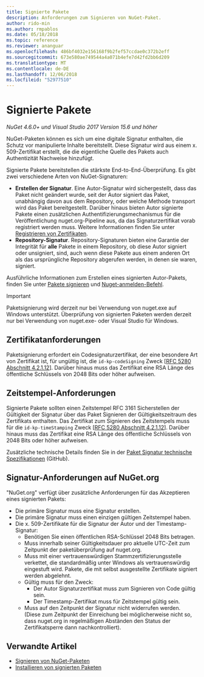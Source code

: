 ```yaml
---
title: Signierte Pakete
description: Anforderungen zum Signieren von NuGet-Paket.
author: rido-min
ms.author: rmpablos
ms.date: 05/18/2018
ms.topic: reference
ms.reviewer: ananguar
ms.openlocfilehash: 486bf4032e156168f9b2fef57ccdae0c372b2eff
ms.sourcegitcommit: 673e580ae749544a4a071b4efe7d42fd2bb6d209
ms.translationtype: MT
ms.contentlocale: de-DE
ms.lasthandoff: 12/06/2018
ms.locfileid: "52977510"
---
```

# <a name="signed-packages"></a>Signierte Pakete

*NuGet 4.6.0+ und Visual Studio 2017 Version 15.6 und höher*

NuGet-Paketen können es sich um eine digitale Signatur enthalten, die Schutz vor manipulierte Inhalte bereitstellt. Diese Signatur wird aus einem x. 509-Zertifikat erstellt, die die eigentliche Quelle des Pakets auch Authentizität Nachweise hinzufügt.

Signierte Pakete bereitstellen die stärkste End-to-End-Überprüfung. Es gibt zwei verschiedene Arten von NuGet-Signaturen:
- **Erstellen der Signatur**. Eine Autor-Signatur wird sichergestellt, dass das Paket nicht geändert wurde, seit der Autor signiert das Paket, unabhängig davon aus dem Repository, oder welche Methode transport wird das Paket bereitgestellt. Darüber hinaus bieten Autor signierte Pakete einen zusätzlichen Authentifizierungsmechanismus für die Veröffentlichung nuget.org-Pipeline aus, da das Signaturzertifikat vorab registriert werden muss. Weitere Informationen finden Sie unter [Registrieren von Zertifikaten](#register-certificate-on-nugetorg).
- **Repository-Signatur**. Repository-Signaturen bieten eine Garantie der Integrität für **alle** Pakete in einem Repository, ob diese Autor signiert oder unsigniert, sind, auch wenn diese Pakete aus einem anderen Ort als das ursprüngliche Repository abgerufen werden, in denen sie waren, signiert.   

Ausführliche Informationen zum Erstellen eines signierten Autor-Pakets, finden Sie unter [Pakete signieren](../create-packages/Sign-a-package.md) und [Nuget-anmelden-Befehl](../tools/cli-ref-sign.md).

> [!Important]
> Paketsignierung wird derzeit nur bei Verwendung von nuget.exe auf Windows unterstützt. Überprüfung von signierten Paketen werden derzeit nur bei Verwendung von nuget.exe- oder Visual Studio für Windows.

## <a name="certificate-requirements"></a>Zertifikatanforderungen

Paketsignierung erfordert ein Codesignaturzertifikat, der eine besondere Art von Zertifikat ist, für ungültig ist, die `id-kp-codeSigning` Zweck [[RFC 5280 Abschnitt 4.2.1.12](https://tools.ietf.org/html/rfc5280#section-4.2.1.12)]. Darüber hinaus muss das Zertifikat eine RSA Länge des öffentliche Schlüssels von 2048 Bits oder höher aufweisen.

## <a name="timestamp-requirements"></a>Zeitstempel-Anforderungen

Signierte Pakete sollten einen Zeitstempel RFC 3161 Sicherstellen der Gültigkeit der Signatur über das Paket Signieren der Gültigkeitszeitraum des Zertifikats enthalten. Das Zertifikat zum Signieren des Zeitstempels muss für die `id-kp-timeStamping` Zweck [[RFC 5280 Abschnitt 4.2.1.12](https://tools.ietf.org/html/rfc5280#section-4.2.1.12)]. Darüber hinaus muss das Zertifikat eine RSA Länge des öffentliche Schlüssels von 2048 Bits oder höher aufweisen.

Zusätzliche technische Details finden Sie in der [Paket Signatur technische Spezifikationen](https://github.com/NuGet/Home/wiki/Package-Signatures-Technical-Details) (GitHub).

## <a name="signature-requirements-on-nugetorg"></a>Signatur-Anforderungen auf NuGet.org

"NuGet.org" verfügt über zusätzliche Anforderungen für das Akzeptieren eines signierten Pakets:

- Die primäre Signatur muss eine Signatur erstellen.
- Die primäre Signatur muss einen einzigen gültigen Zeitstempel haben.
- Die x. 509-Zertifikate für die Signatur der Autor und der Timestamp-Signatur:
  - Benötigen Sie einen öffentlichen RSA-Schlüssel 2048 Bits betragen.
  - Muss innerhalb seiner Gültigkeitsdauer pro aktuelle UTC-Zeit zum Zeitpunkt der paketüberprüfung auf nuget.org.
  - Muss mit einer vertrauenswürdigen Stammzertifizierungsstelle verkettet, die standardmäßig unter Windows als vertrauenswürdig eingestuft wird. Pakete, die mit selbst ausgestellte Zertifikate signiert werden abgelehnt.
  - Gültig muss für den Zweck: 
    - Der Autor Signaturzertifikat muss zum Signieren von Code gültig sein.
    - Der Timestamp-Zertifikat muss für Zeitstempel gültig sein.
  - Muss auf den Zeitpunkt der Signatur nicht widerrufen werden. (Diese zum Zeitpunkt der Einreichung bei möglicherweise nicht so, dass nuget.org in regelmäßigen Abständen den Status der Zertifikatsperre dann nachkontrolliert).
  
  
## <a name="related-articles"></a>Verwandte Artikel

- [Signieren von NuGet-Paketen](../create-packages/Sign-a-Package.md)
- [Installieren von signierten Paketen](../consume-packages/installing-signed-packages.md)
